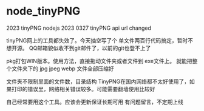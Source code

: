 # node_tinyPNG
2023 tinyPNG nodejs
2023 0327
tinyPNG api url changed



tinyPNG网上的工具都失效了。今天抽空写了个
单文件两百行代码搞定，暂时不想开源。
QQ邮箱貌似收不到git邮件了，以前的git也登不上了



pkg打包WIN版本。使用方法，直接拖动文件夹或者文件到 exe文件上。
就能把整个文件夹下的 jpg jpeg webp 文件全部压缩好



文件夹不限制里面的文件数，目录结构
TinyPNG在国内网络都不太好使用了，如果打印的错误里，网络相关错误较多。可能需要翻墙使用比较好



自己经常要用这个工具。应该会更新保证长期可用
有问题留言，不定期上线
